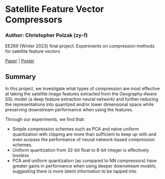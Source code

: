 # Satellite Feature Vector Compressors
### Author: Christopher Polzak (zy-f)

EE269 (Winter 2023) final project.
Experiments on compression methods for satellite feature vectors

[Paper](EE269_FinalProjectReport.pdf) | [Poster](EE269_Final_Poster-fixed.pdf)

## Summary
In this project, we investigate what types of compression are most effective at taking the satellite image features extracted from the Geography-Aware SSL model (a deep feature extraction neural network) and further reducing the representations into quantized and/or lower dimensional space while preserving downstream performance when using the features.

Through our experiments, we find that:
- Simple compression schemes such as PCA and naive uniform quantization with clipping are more than sufficient to keep up with and even surpass the performance of neural network-based compression schemes.
- Uniform quantization from 32-bit float to 8-bit integer is effectively lossless
- PCA and uniform quantization (as compared to NN compressors) have greater gains in performance when using deeper downstream models, suggesting there is more latent information to be tapped into
